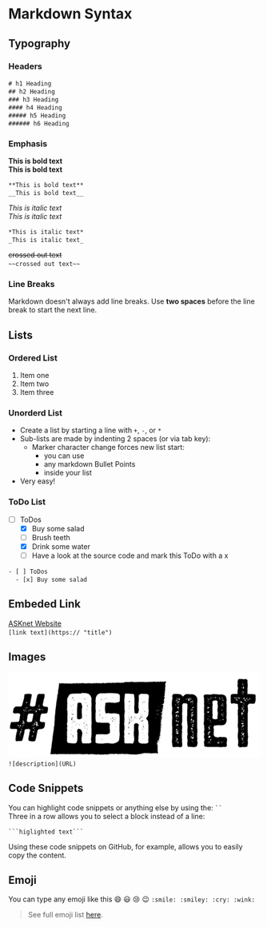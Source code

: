 # Markdown Syntax

## Typography
### Headers

```
# h1 Heading
## h2 Heading
### h3 Heading
#### h4 Heading
##### h5 Heading
###### h6 Heading
```

### Emphasis 

**This is bold text**  
__This is bold text__
```
**This is bold text**
__This is bold text__
```

*This is italic text*  
_This is italic text_
```
*This is italic text*
_This is italic text_
```
~~crossed out text~~  
`~~crossed out text~~`

### Line Breaks
Markdown doesn't always add line breaks. Use __two spaces__ before the line break to start the next line. 

## Lists
### Ordered List
1. Item one
2. Item two
3. Item three

### Unorderd List
+ Create a list by starting a line with `+`, `-`, or `*`
+ Sub-lists are made by indenting 2 spaces (or via tab key):
  - Marker character change forces new list start:
    * you can use
    + any markdown Bullet Points 
    - inside your list
+ Very easy!

### ToDo List
- [ ] ToDos
  - [x] Buy some salad
  - [ ] Brush teeth
  - [x] Drink some water
  - [ ] Have a look at the source code and mark this ToDo with a x
     
```
- [ ] ToDos
  - [x] Buy some salad
```

## Embeded Link

[ASKnet Website](https://asknet.community/)  
`[link text](https:// "title")`

## Images

![ASKnet Logo](https://raw.githubusercontent.com/ASKnetCommunity/OER_documents_template/main/images/asknet-logo.png)  
`![description](URL)`

## Code Snippets

You can highlight code snippets or anything else by using the: ` `` `  
Three in a row allows you to select a block instead of a line:  
```
```higlighted text```
```
Using these code snippets on GitHub, for example, allows you to easily copy the content.

## Emoji

You can type any emoji like this :smile: :smiley: :cry: :wink:
`:smile: :smiley: :cry: :wink:`
> See full emoji list [here](https://www.webfx.com/tools/emoji-cheat-sheet/).
